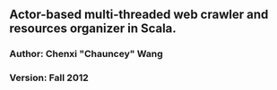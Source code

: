 ##  Actor-based multi-threaded web crawler and resources organizer in Scala. 

### Author: Chenxi "Chauncey" Wang
### Version: Fall 2012